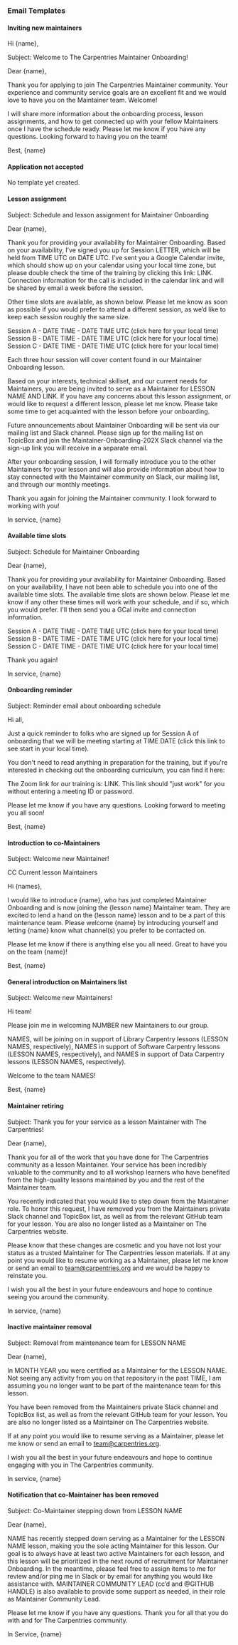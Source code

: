 ### Email Templates

#### Inviting new maintainers

Hi {name},

Subject: Welcome to The Carpentries Maintainer Onboarding!

Dear {name},

Thank you for applying to join The Carpentries Maintainer community. Your experience and community service goals are an excellent fit and we would love to have you on the Maintainer team. Welcome!

I will share more information about the onboarding process, lesson assignments, and how to get connected up with your fellow Maintainers once I have the schedule ready. Please let me know if you have any questions. Looking forward to having you on the team!

Best,
{name}

#### Application not accepted

No template yet created. 

#### Lesson assignment

Subject: Schedule and lesson assignment for Maintainer Onboarding

Dear {name}, 

Thank you for providing your availability for Maintainer Onboarding. Based on your availability, I’ve signed you up for Session LETTER, which will be held from TIME UTC on DATE UTC.  I’ve sent you a Google Calendar invite, which should show up on your calendar using your local time zone, but please double check the time of the training by clicking this link: LINK. Connection information for the call is included in the calendar link and will be shared by email a week before the session.

Other time slots are available, as shown below. Please let me know as soon as possible if you would prefer to attend a different session, as we’d like to keep each session roughly the same size. 

Session A - DATE TIME - DATE TIME UTC (click here for your local time)
Session B - DATE TIME - DATE TIME UTC  (click here for your local time)
Session C - DATE TIME - DATE TIME UTC  (click here for your local time)

Each three hour session will cover content found in our Maintainer Onboarding lesson. 

Based on your interests, technical skillset, and our current needs for Maintainers, you are being invited to serve as a Maintainer for LESSON NAME AND LINK. If you have any concerns about this lesson assignment, or would like to request a different lesson, please let me know. Please take some time to get acquainted with the lesson before your onboarding. 

Future announcements about Maintainer Onboarding will be sent via our mailing list and Slack channel. Please sign up for the mailing list on TopicBox and join the Maintainer-Onboarding-202X Slack channel via the sign-up link you will receive in a separate email. 

After your onboarding session, I will formally introduce you to the other Maintainers for your lesson and will also provide information about how to stay connected with the Maintainer community on Slack, our mailing list, and through our monthly meetings. 

Thank you again for joining the Maintainer community. I look forward to working with you!

In service,
{name}

#### Available time slots
 
Subject: Schedule for Maintainer Onboarding
 
Dear {name},

Thank you for providing your availability for Maintainer Onboarding. Based on your availability, I have not been able to schedule you into one of the available time slots. The available time slots are shown below. Please let me know if any other these times will work with your schedule, and if so, which you would prefer. I'll then send you a GCal invite and connection information.  

Session A - DATE TIME - DATE TIME UTC (click here for your local time)
Session B - DATE TIME - DATE TIME UTC (click here for your local time)
Session C - DATE TIME - DATE TIME UTC (click here for your local time)
 
Thank you again!

In service,
{name}


#### Onboarding reminder

Subject: Reminder email about onboarding schedule

Hi all, 

Just a quick reminder to folks who are signed up for Session A of onboarding that we will be meeting starting at TIME DATE (click this link to see start in your local time). 

You don't need to read anything in preparation for the training, but if you're interested in checking out the onboarding curriculum, you can find it here:

The Zoom link for our training is: LINK. This link should "just work" for you without entering a meeting ID or password.

Please let me know if you have any questions. Looking forward to meeting you all soon!

Best,
{name}

#### Introduction to co-Maintainers

Subject: Welcome new Maintainer!

CC Current lesson Maintainers

Hi {names},

I would like to introduce {name}, who has just completed Maintainer Onboarding and is now joining the {lesson name} Maintainer team. They are excited to lend a hand on the {lesson name} lesson and to be a part of this maintenance team. Please welcome {name} by introducing yourself and letting {name} know what channel(s) you prefer to be contacted on. 

Please let me know if there is anything else you all need. Great to have you on the team {name}!

Best, 
{name}

#### General introduction on Maintainers list

Subject: Welcome new Maintainers!
 
Hi team!
 
Please join me in welcoming NUMBER new Maintainers to our group.
 
NAMES, will be joining on in support of Library Carpentry lessons (LESSON NAMES, respectively), NAMES in support of Software Carpentry lessons (LESSON NAMES, respectively), and NAMES in support of Data Carpentry lessons (LESSON NAMES, respectively). 
 
Welcome to the team NAMES!
 
Best,
{name}

#### Maintainer retiring

Subject: Thank you for your service as a lesson Maintainer with The Carpentries!

Dear {name},

Thank you for all of the work that you have done for The Carpentries community as a lesson Maintainer. Your service has been incredibly valuable to the community and to all workshop learners who have benefited from the high-quality lessons maintained by you and the rest of the Maintainer team.

You recently indicated that you would like to step down from the Maintainer role. To honor this request, I have removed you from the Maintainers private Slack channel and TopicBox list, as well as from the relevant GitHub team for your lesson. You are also no longer listed as a Maintainer on The Carpentries website. 

Please know that these changes are cosmetic and you have not lost your status as a trusted Maintainer for The Carpentries lesson materials. If at any point you would like to resume working as a Maintainer, please let me know or send an email to team@carpentries.org and we would be happy to reinstate you. 

I wish you all the best in your future endeavours and hope to continue seeing you around the community.

In service,
{name}

#### Inactive maintainer removal

Subject: Removal from maintenance team for LESSON NAME

Dear {name},

In MONTH YEAR you were certified as a Maintainer for the LESSON NAME. Not seeing any activity from you on that repository in the past TIME, I am assuming you no longer want to be part of the maintenance team for this lesson. 

You have been removed from the Maintainers private Slack channel and TopicBox list, as well as from the relevant GitHub team for your lesson. You are also no longer listed as a Maintainer on The Carpentries website. 

If at any point you would like to resume serving as a Maintainer, please let me know or send an email to team@carpentries.org.

I wish you all the best in your future endeavours and hope to continue engaging with you in The Carpentries community.

In service,
{name}

#### Notification that co-Maintainer has been removed

Subject: Co-Maintainer stepping down from LESSON NAME

Dear {name},

NAME has recently stepped down serving as a Maintainer for the LESSON NAME lesson, making you the sole acting Maintainer for this lesson. Our goal is to always have at least two active Maintainers for each lesson, and this lesson will be prioritized in the next round of recruitment for Maintainer Onboarding. In the meantime, please feel free to assign items to me for review and/or ping me in Slack or by email for anything you would like assistance with. MAINTAINER COMMUNITY LEAD (cc’d and @GITHUB HANDLE) is also available to provide some support as needed, in their role as Maintainer Community Lead. 

Please let me know if you have any questions. Thank you for all that you do with and for The Carpentries community. 

In Service,
{name}